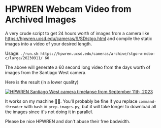 HPWREN Webcam Video from Archived Images
===

A very crude script to get 24 hours worth of images from a camera like
https://hpwren.ucsd.edu/cameras/S/SD/stgo.html and compile the static images
into a video of your desired length.

Usage: `./run.sh https://hpwren.ucsd.edu/cameras/archive/stgo-w-mobo-c/large/20230911/ 60`

The above will generate a 60 second long video from the days worth of images
from the Santiago West camera.

Here is the result (in a lower quality)

[![HPWREN Santiago West camera timelapse from September 11th, 2023](https://i.imgur.com/JcUvqwu.png)](https://i.imgur.com/JcUvqwu.mp4)

It works on my machine :man_shrugging:.  You'll probably be fine if you replace
`command-threader` with `bash` in `prep-images.py`, but it will take longer to
download all the images since it's not doing it in parallel.

Please be nice HPWREN and don't abuse their free badwidth.

